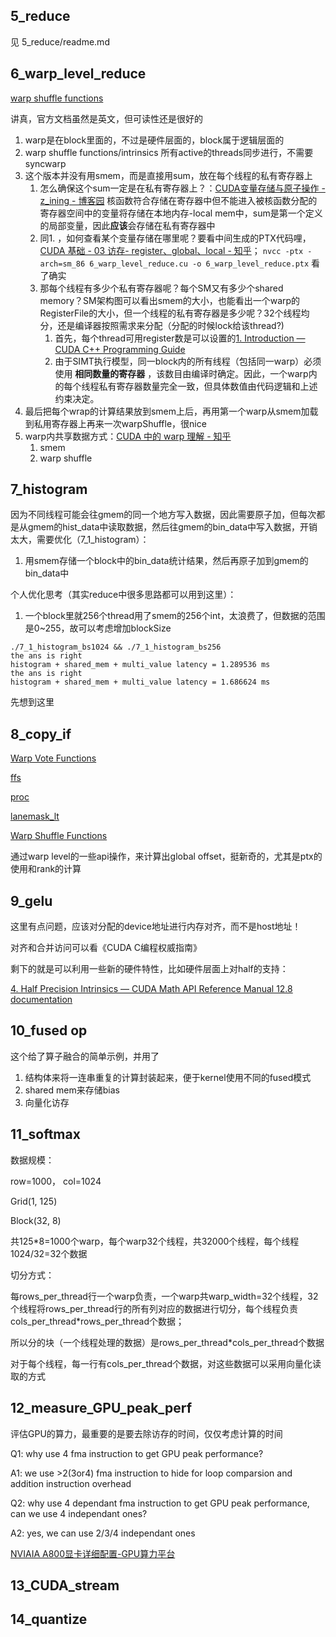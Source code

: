 ## 5_reduce

见 5_reduce/readme.md

## 6_warp_level_reduce

[warp shuffle functions](https://docs.nvidia.com/cuda/cuda-c-programming-guide/index.html?highlight=shuffle#warp-shuffle-functions)

讲真，官方文档虽然是英文，但可读性还是很好的

1. warp是在block里面的，不过是硬件层面的，block属于逻辑层面的
2. warp shuffle functions/intrinsics 所有active的threads同步进行，不需要syncwarp
3. 这个版本并没有用smem，而是直接用sum，放在每个线程的私有寄存器上
   1. 怎么确保这个sum一定是在私有寄存器上？：[CUDA变量存储与原子操作 - z_ining - 博客园](https://www.cnblogs.com/ining/p/17110813.html) 核函数符合存储在寄存器中但不能进入被核函数分配的寄存器空间中的变量将存储在本地内存-local mem中，sum是第一个定义的局部变量，因此**应该**会存储在私有寄存器中
   2. 同1. ，如何查看某个变量存储在哪里呢？要看中间生成的PTX代码哩，[CUDA 基础 - 03 访存- register、global、local - 知乎](https://zhuanlan.zhihu.com/p/565199964)；
      `nvcc -ptx -arch=sm_86 6_warp_level_reduce.cu -o 6_warp_level_reduce.ptx` 看了确实
   3. 那每个线程有多少个私有寄存器呢？每个SM又有多少个shared memory？SM架构图可以看出smem的大小，也能看出一个warp的RegisterFile的大小，但一个线程的私有寄存器是多少呢？32个线程均分，还是编译器按照需求来分配（分配的时候lock给该thread?)
      1. 首先，每个thread可用register数是可以设置的[1. Introduction — CUDA C++ Programming Guide](https://docs.nvidia.com/cuda/cuda-c-programming-guide/index.html?highlight=Register%2520Files#maximum-number-of-registers-per-thread)
      2. 由于SIMT执行模型，同一block内的所有线程（包括同一warp）必须使用 **相同数量的寄存器** ，该数目由编译时确定。因此，一个warp内的每个线程私有寄存器数量完全一致，但具体数值由代码逻辑和上述约束决定。
4. 最后把每个wrap的计算结果放到smem上后，再用第一个warp从smem加载到私用寄存器上再来一次warpShuffle，很nice
5. warp内共享数据方式：[CUDA 中的 warp 理解 - 知乎](https://zhuanlan.zhihu.com/p/22702033325)
   1. smem
   2. warp shuffle

## 7_histogram

因为不同线程可能会往gmem的同一个地方写入数据，因此需要原子加，但每次都是从gmem的hist_data中读取数据，然后往gmem的bin_data中写入数据，开销太大，需要优化（7_1_histogram）：

1. 用smem存储一个block中的bin_data统计结果，然后再原子加到gmem的bin_data中

个人优化思考（其实reduce中很多思路都可以用到这里）：

1. 一个block里就256个thread用了smem的256个int，太浪费了，但数据的范围是0~255，故可以考虑增加blockSize

```
./7_1_histogram_bs1024 && ./7_1_histogram_bs256 
the ans is right
histogram + shared_mem + multi_value latency = 1.289536 ms
the ans is right
histogram + shared_mem + multi_value latency = 1.686624 ms
```

先想到这里

## 8_copy_if

[Warp Vote Functions](https://docs.nvidia.com/cuda/cuda-c-programming-guide/index.html?highlight=__activemask#warp-vote-functions)

[ffs](https://docs.nvidia.com/cuda/libdevice-users-guide/__nv_ffs.html)

[proc](https://docs.nvidia.com/cuda/libdevice-users-guide/__nv_popc.html)

[lanemask_lt](https://docs.nvidia.com/cuda/parallel-thread-execution/index.html?highlight=lanemask_lt#special-registers-lanemask-lt)

[Warp Shuffle Functions](https://docs.nvidia.com/cuda/cuda-c-programming-guide/index.html?highlight=__shfl_sync#warp-shuffle-functions)

通过warp level的一些api操作，来计算出global offset，挺新奇的，尤其是ptx的使用和rank的计算

## 9_gelu

这里有点问题，应该对分配的device地址进行内存对齐，而不是host地址！

对齐和合并访问可以看《CUDA C编程权威指南》

剩下的就是可以利用一些新的硬件特性，比如硬件层面上对half的支持：

[4. Half Precision Intrinsics — CUDA Math API Reference Manual 12.8 documentation](https://docs.nvidia.com/cuda/cuda-math-api/cuda_math_api/group__CUDA__MATH__INTRINSIC__HALF.html#)

## 10_fused op

这个给了算子融合的简单示例，并用了

1. 结构体来将一连串重复的计算封装起来，便于kernel使用不同的fused模式
2. shared mem来存储bias
3. 向量化访存

## 11_softmax

数据规模：

row=1000， col=1024

Grid(1, 125)

Block(32, 8)

共125*8=1000个warp，每个warp32个线程，共32000个线程，每个线程1024/32=32个数据

切分方式：

每rows_per_thread行一个warp负责，一个warp共warp_width=32个线程，32个线程将rows_per_thread行的所有列对应的数据进行切分，每个线程负责cols_per_thread*rows_per_thread个数据；

所以分的块（一个线程处理的数据）是rows_per_thread*cols_per_thread个数据

对于每个线程，每一行有cols_per_thread个数据，对这些数据可以采用向量化读取的方式

## 12_measure_GPU_peak_perf

评估GPU的算力，最重要的是要去除访存的时间，仅仅考虑计算的时间

Q1: why use 4 fma instruction to get GPU peak performance?

A1: we use >2(3or4) fma instruction to hide for loop comparsion and addition instruction overhead

Q2: why use 4 dependant fma instruction to get GPU peak performance, can we use 4 independant ones?

A2: yes, we can use 2/3/4 independant ones

[NVIAIA A800显卡详细配置-GPU算力平台](http://www.suanlicloud.com/article/22.html)

## 13_CUDA_stream

## 14_quantize
